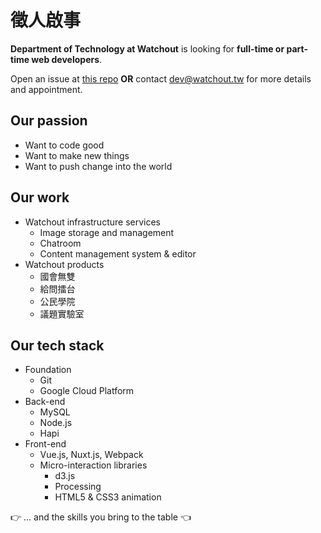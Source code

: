 # 徵人啟事

**Department of Technology at Watchout** is looking for **full-time or part-time web developers**.

Open an issue at [this repo](https://github.com/watchout-tw/jobs/) **OR** contact <dev@watchout.tw> for more details and appointment.

## Our passion
- Want to code good
- Want to make new things
- Want to push change into the world

## Our work

- Watchout infrastructure services
  - Image storage and management
  - Chatroom
  - Content management system & editor
- Watchout products
  - 國會無雙
  - 給問擂台
  - 公民學院
  - 議題實驗室

## Our tech stack

- Foundation
  - Git
  - Google Cloud Platform
- Back-end
  - MySQL
  - Node.js
  - Hapi
- Front-end
  - Vue.js, Nuxt.js, Webpack
  - Micro-interaction libraries
    - d3.js
    - Processing
    - HTML5 & CSS3 animation

👉 ... and the skills you bring to the table 👈
